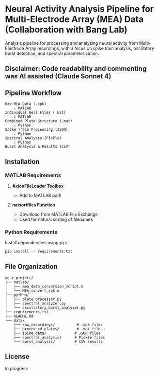 # Neural Activity Analysis Pipeline for Multi-Electrode Array (MEA) Data (Collaboration with Bang Lab)

Analysis pipeline for processing and analyzing neural activity from Multi-Electrode Array recordings, with a focus on spike train analysis, oscillatory burst detection, and spectral parameterization.

## Disclaimer: Code readability and commenting was AI assisted (Claude Sonnet 4)

## Pipeline Workflow

```
Raw MEA Data (.spk) 
    ↓ MATLAB
Individual Well Files (.mat)
    ↓ MATLAB  
Combined Plate Structure (.mat)
    ↓ Python
Spike Train Processing (JSON)
    ↓ Python
Spectral Analysis (Pickle)
    ↓ Python
Burst Analysis & Results (CSV)
```

## Installation

### MATLAB Requirements

1. **AxionFileLoader Toolbox**
   - Add to MATLAB path

2. **natsortfiles Function**
   - Download from MATLAB File Exchange
   - Used for natural sorting of filenames

### Python Requirements

Install dependencies using pip:

```bash
pip install -r requirements.txt
```

## File Organization

```
your_project/
├── matlab/
│   ├── mea_data_conversion_script.m
│   └── MEA_convert_spk.m
├── python/
│   ├── plate_processor.py
│   ├── spectral_analyzer.py
│   └── oscillatory_burst_analyzer.py
├── requirements.txt
├── README.md
└── data/
    ├── raw_recordings/          # .spk files
    ├── processed_plates/        # .mat files
    ├── spike_data/             # JSON files
    ├── spectral_analysis/      # Pickle files
    └── burst_analysis/         # CSV results
```

## License

In progress

